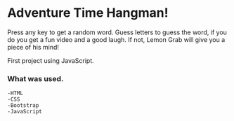 # Adventure Time Hangman! 

Press any key to get a random word. Guess letters to guess the word, if you do you get a fun video and a good laugh. If not, Lemon Grab will give you a piece of his mind!

First project using JavaScript. 

### What was used.
	-HTML
	-CSS
	-Bootstrap
	-JavaScript
